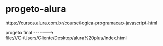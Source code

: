 # progeto-alura
https://cursos.alura.com.br/course/logica-programacao-javascript-html

progeto final ------->   file:///C:/Users/Cliente/Desktop/alura%20plus/index.html

